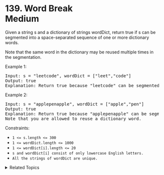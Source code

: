 # 139. Word Break<br> Medium

Given a string s and a dictionary of strings wordDict, return true if s can be segmented into a space-separated sequence of one or more dictionary words.

Note that the same word in the dictionary may be reused multiple times in the segmentation.

Example 1:

<pre>
Input: s = "leetcode", wordDict = ["leet","code"]
Output: true
Explanation: Return true because "leetcode" can be segmented as "leet code".
</pre>

Example 2:

<pre>
Input: s = "applepenapple", wordDict = ["apple","pen"]
Output: true
Explanation: Return true because "applepenapple" can be segmented as "apple pen apple".
Note that you are allowed to reuse a dictionary word.
</pre>

Constraints:

- `1 <= s.length <= 300`
- `1 <= wordDict.length <= 1000`
- `1 <= wordDict[i].length <= 20`
- `s and wordDict[i] consist of only lowercase English letters.`
- `All the strings of wordDict are unique.`

<details>

<summary> Related Topics </summary>

-   `Dynamic Programming`
-   `String`

</details>